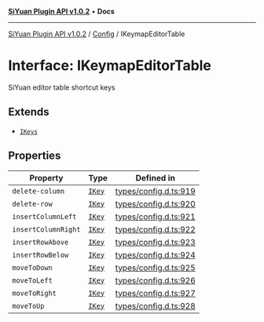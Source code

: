 [**SiYuan Plugin API v1.0.2**](../../../README.md) • **Docs**

---

[SiYuan Plugin API v1.0.2](../../../README.md) / [Config](../README.md) / IKeymapEditorTable

# Interface: IKeymapEditorTable

SiYuan editor table shortcut keys

## Extends

- [`IKeys`](IKeys.md)

## Properties

| Property            | Type              | Defined in                                                                                     |
| ------------------- | ----------------- | ---------------------------------------------------------------------------------------------- |
| `delete-column`     | [`IKey`](IKey.md) | [types/config.d.ts:919](https://github.com/siyuan-note/petal/tree/main/types/config.d.ts#L919) |
| `delete-row`        | [`IKey`](IKey.md) | [types/config.d.ts:920](https://github.com/siyuan-note/petal/tree/main/types/config.d.ts#L920) |
| `insertColumnLeft`  | [`IKey`](IKey.md) | [types/config.d.ts:921](https://github.com/siyuan-note/petal/tree/main/types/config.d.ts#L921) |
| `insertColumnRight` | [`IKey`](IKey.md) | [types/config.d.ts:922](https://github.com/siyuan-note/petal/tree/main/types/config.d.ts#L922) |
| `insertRowAbove`    | [`IKey`](IKey.md) | [types/config.d.ts:923](https://github.com/siyuan-note/petal/tree/main/types/config.d.ts#L923) |
| `insertRowBelow`    | [`IKey`](IKey.md) | [types/config.d.ts:924](https://github.com/siyuan-note/petal/tree/main/types/config.d.ts#L924) |
| `moveToDown`        | [`IKey`](IKey.md) | [types/config.d.ts:925](https://github.com/siyuan-note/petal/tree/main/types/config.d.ts#L925) |
| `moveToLeft`        | [`IKey`](IKey.md) | [types/config.d.ts:926](https://github.com/siyuan-note/petal/tree/main/types/config.d.ts#L926) |
| `moveToRight`       | [`IKey`](IKey.md) | [types/config.d.ts:927](https://github.com/siyuan-note/petal/tree/main/types/config.d.ts#L927) |
| `moveToUp`          | [`IKey`](IKey.md) | [types/config.d.ts:928](https://github.com/siyuan-note/petal/tree/main/types/config.d.ts#L928) |
